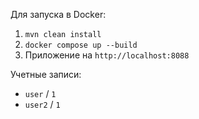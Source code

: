 Для запуска в Docker:
1. ```mvn clean install```
2. ```docker compose up --build```
3. Приложение на ```http://localhost:8088```

Учетные записи:
- ```user``` / ```1```
- ```user2``` / ```1```
